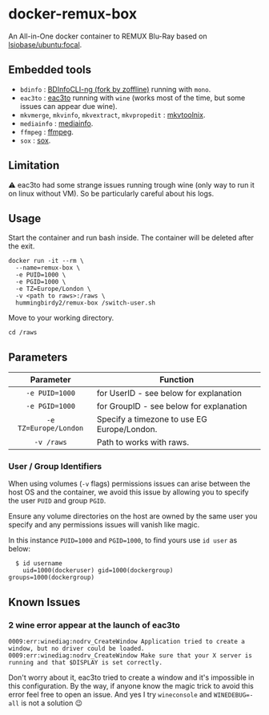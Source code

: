 # docker-remux-box

An All-in-One docker container to REMUX Blu-Ray based on [lsiobase/ubuntu:focal](https://github.com/linuxserver/docker-baseimage-ubuntu).

## Embedded tools

- `bdinfo` : [BDInfoCLI-ng (fork by zoffline)](https://github.com/zoffline/BDInfoCLI-ng) running with `mono`.
- `eac3to` : [eac3to](https://forum.doom9.org/showthread.php?t=125966) running with `wine` (works most of the time, but some issues can appear due wine).
- `mkvmerge`, `mkvinfo`, `mkvextract`, `mkvpropedit` : [mkvtoolnix](https://mkvtoolnix.download/).
- `mediainfo` : [mediainfo](https://mediaarea.net/en/MediaInfo).
- `ffmpeg` : [ffmpeg](https://ffmpeg.org/).
- `sox` : [sox](http://sox.sourceforge.net/).

## Limitation

:warning: eac3to had some strange issues running trough wine (only way to run it on linux without VM). So be particularly careful about his logs.

## Usage

Start the container and run bash inside. The container will be deleted after the exit.
```shell
docker run -it --rm \
  --name=remux-box \
  -e PUID=1000 \
  -e PGID=1000 \
  -e TZ=Europe/London \
  -v <path to raws>:/raws \
  hummingbirdy2/remux-box /switch-user.sh
```
Move to your working directory.
```shell
cd /raws
```

## Parameters

| Parameter | Function |
| :----: | --- |
| `-e PUID=1000` | for UserID - see below for explanation |
| `-e PGID=1000` | for GroupID - see below for explanation |
| `-e TZ=Europe/London` | Specify a timezone to use EG Europe/London. |
| `-v /raws` | Path to works with raws. |

### User / Group Identifiers

When using volumes (`-v` flags) permissions issues can arise between the host OS and the container, we avoid this issue by allowing you to specify the user `PUID` and group `PGID`.

Ensure any volume directories on the host are owned by the same user you specify and any permissions issues will vanish like magic.

In this instance `PUID=1000` and `PGID=1000`, to find yours use `id user` as below:

```shell
  $ id username
    uid=1000(dockeruser) gid=1000(dockergroup) groups=1000(dockergroup)
```

## Known Issues

### 2 wine error appear at the launch of eac3to

```log
0009:err:winediag:nodrv_CreateWindow Application tried to create a window, but no driver could be loaded.
0009:err:winediag:nodrv_CreateWindow Make sure that your X server is running and that $DISPLAY is set correctly.
```

Don't worry about it, eac3to tried to create a window and it's impossible in this configuration.
By the way, if anyone know the magic trick to avoid this error feel free to open an issue. And yes I try `wineconsole` and `WINEDEBUG=-all` is not a solution :wink:
